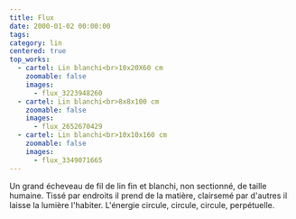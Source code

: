 ```yaml
---
title: Flux
date: 2000-01-02 00:00:00
tags:
category: lin
centered: true
top_works:
  - cartel: Lin blanchi<br>10x20X60 cm
    zoomable: false
    images:
      - flux_3223948260
  - cartel: Lin blanchi<br>8x8x100 cm
    zoomable: false
    images:
      - flux_2652670429
  - cartel: Lin blanchi<br>10x10x160 cm
    zoomable: false
    images:
      - flux_3349071665
---
```

Un grand écheveau de fil de lin fin et blanchi, non sectionné, de taille humaine.
Tissé par endroits il prend de la matière, clairsemé par d'autres il laisse la lumière l'habiter.
L'énergie circule, circule, circule, perpétuelle.

